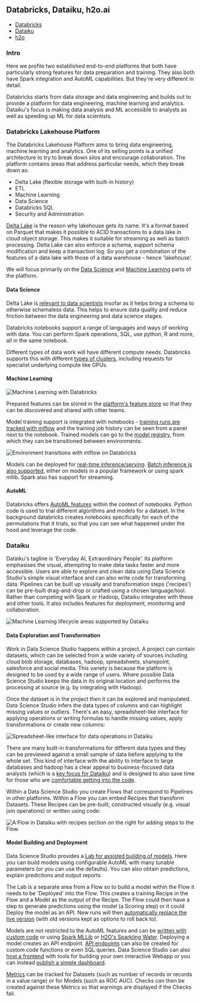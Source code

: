 
## Databricks, Dataiku, h2o.ai

- [Databricks](#databricks-lakehouse-platform)
- [Dataiku](#dataiku)
- [h2o](#h2oai) 

### Intro

Here we profile two established end-to-end platforms that both have particularly strong features for data preparation and training. They also both have Spark integration and AutoML capabilities. But they&#39;re very different in detail.

Databricks starts from data storage and data engineering and builds out to provide a platform for data engineering, machine learning and analytics. Dataiku&#39;s focus is making data analysis and ML accessible to analysts as well as speeding up ML for data scientists.

### Databricks Lakehouse Platform

The Databricks Lakehouse Platform aims to bring data engineering, machine learning and analytics. One of its selling points is a unified architecture to try to break down silos and encourage collaboration. The platform contains areas that address particular needs, which they break down as:

- Delta Lake (flexible storage with built-in history)
- ETL
- Machine Learning
- Data Science
- Databricks SQL
- Security and Administration

[Delta Lake](https://databricks.com/product/data-science) is the reason why lakehouse gets its name. It&#39;s a format based on Parquet that makes it possible to ACID transactions to a data lake in cloud object storage. This makes it suitable for streaming as well as batch processing. Delta Lake can also enforce a schema, support schema modification and keep a transaction log. So you get a combination of the features of a data lake with those of a data warehouse - hence &#39;lakehouse&#39;.

We will focus primarily on the [Data Science](https://databricks.com/product/data-science) and [Machine Learning](https://databricks.com/product/machine-learning) parts of the platform.

#### Data Science

Delta Lake is [relevant to data scientists](https://databricks.com/discover/demos/machine-learning-with-mlflow) insofar as it helps bring a schema to otherwise schemaless data. This helps to ensure data quality and reduce friction between the data engineering and data science stages.

Databricks notebooks support a range of languages and ways of working with data. You can perform Spark operations, SQL, use python, R and more, all in the same notebook.

Different types of data work will have different compute needs. Databricks supports this with different [types of clusters](https://docs.databricks.com/clusters/index.html), including requests for specialist underlying compute like GPUs.

#### Machine Learning

![Machine Learning with Databricks](images/databricks/databricks-machine-learning.png)


Prepared features can be stored in the [platform&#39;s feature store](https://docs.databricks.com/applications/machine-learning/preprocess-data/index.html) so that they can be discovered and shared with other teams.

Model training support is integrated with notebooks - [training runs are tracked with mlflow](https://docs.databricks.com/applications/machine-learning/train-model/ml-quickstart.html) and the training job history can be seen from a panel next to the notebook. Trained models can go to the [model registry](https://docs.databricks.com/applications/machine-learning/manage-model-lifecycle/index.html), from which they can be transitioned between environments:

![Environment transitions with mlflow on Databricks](images/databricks/databricks-env-transition.png)

Models can be deployed for [real-time inference/serving](https://docs.databricks.com/applications/machine-learning/model-deploy/index.html). [Batch inference is also supported](https://docs.databricks.com/applications/machine-learning/model-inference/index.html), either on models in a popular framework or using spark mllib. Spark also has support for streaming.

#### AutoML

Databricks offers [AutoML features](https://docs.databricks.com/applications/machine-learning/automl.html) within the context of notebooks. Python code is used to trial different algorithms and models for a dataset. In the background databricks creates notebooks specifically for each of the permutations that it trials, so that you can see what happened under the hood and leverage the code.

### Dataiku

Dataiku&#39;s tagline is &#39;Everyday AI, Extraordinary People&#39;. Its platform emphasises the visual, attempting to make data tasks faster and more accessible. Users are able to explore and clean data using Data Science Studio&#39;s simple visual interface and can also write code for transforming data. Pipelines can be built up visually and transformation steps (&#39;recipes&#39;) can be pre-built drag-and-drop or crafted using a chosen language/tool. Rather than competing with Spark or Hadoop, Dataiku integrates with these and other tools. It also includes features for deployment, monitoring and collaboration.

![Machine Learning lifecycle areas supported by Dataiku](images/dataiku/dataiku-lifecycle.png)

#### Data Exploration and Transformation

Work in Data Science Studio happens within a project. A project can contain datasets, which can be selected from a wide variety of sources including cloud blob storage, databases, hadoop, spreadsheets, sharepoint, salesforce and social media. This variety is because the platform is designed to be used by a wide range of users. Where possible Data Science Studio keeps the data in its original location and performs the processing at source (e.g. by integrating with Hadoop).

Once the dataset is in the project then it can be explored and manipulated. Data Science Studio infers the data types of columns and can highlight missing values or outliers. There&#39;s an easy, spreadsheet-like interface for applying operations or writing formulas to handle missing values, apply transformations or create new columns:

![Spreadsheet-like interface for data operations in Dataiku](images/dataiku/dataiku-spreadsheetlike-interface.png)

There are many built-in transformations for different data types and they can be previewed against a small sample of data before applying to the whole set. This kind of interface with the ability to interface to large databases and hadoop has a clear appeal to business-focused data analysts (which is a [key focus for Dataiku](https://www.youtube.com/watch?v=MUwloqMJ8BQ)) and is designed to also save time for those who are [comfortable getting into the code](https://www.youtube.com/watch?v=ryZRRIjQ5Z8).

Within a Data Science Studio you create Flows that correspond to Pipelines in other platforms. Within a Flow you can embed Recipes that transform Datasets. These Recipes can be pre-built, constructed visually (e.g. visual join operations) or written using code:

![A Flow in Dataiku with recipes section on the right for adding steps to the Flow.](images/dataiku/dataiku-flow-recipes.png)

#### Model Building and Deployment

Data Science Studio provides a [Lab for assisted building of models](https://www.youtube.com/watch?v=cT4lRTNW9ns). Here you can build models using configurable AutoML with many tunable parameters (or you can use the defaults). You can also obtain predictions, explain predictions and output reports.

The Lab is a separate area from a Flow so to build a model within the Flow it needs to be &#39;Deployed&#39; into the Flow. This creates a training Recipe in the Flow and a Model as the output of the Recipe. The Flow could then have a step to generate predictions using the model (a Scoring step) or it could Deploy the model as an API. New runs will then [automatically replace the live version](https://www.youtube.com/watch?v=zWs_B_cVjtc) (with old versions kept as options to roll back to).

Models are not restricted to the AutoML features and can be [written with custom code](https://doc.dataiku.com/dss/latest/machine-learning/algorithms/in-memory-python.html#custom-models) or using [Spark MLLib](https://doc.dataiku.com/dss/latest/machine-learning/algorithms/mllib.html) or [H2O&#39;s Sparkling Water](https://doc.dataiku.com/dss/latest/machine-learning/algorithms/sparkling-water.html). Deploying a model creates an API endpoint. [API endpoints](https://doc.dataiku.com/dss/8.0/apinode/endpoints.html) can also be created for custom code functions or even SQL queries. Data Science Studio can also [host a frontend](https://doc.dataiku.com/dss/8.0/webapps/index.html#introduction-to-dss-webapps) with tools for building your own interactive Webapp or you can instead [publish a simple dashboard](https://doc.dataiku.com/dss/latest/dashboards/index.html).

[Metrics](https://knowledge.dataiku.com/latest/courses/automation/metrics-checks-hands-on.html) can be tracked for Datasets (such as number of records or records in a value range) or for Models (such as ROC AUC). Checks can then be created against these Metrics so that warnings are displayed if the Checks fail.
